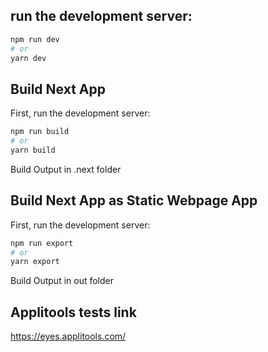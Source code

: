 ## run the development server:

```bash
npm run dev
# or
yarn dev
```

## Build Next App

First, run the development server:

```bash
npm run build
# or
yarn build
```

Build Output in .next folder

## Build Next App as Static Webpage App

First, run the development server:

```bash
npm run export
# or
yarn export
```

Build Output in out folder

## Applitools tests link

https://eyes.applitools.com/
